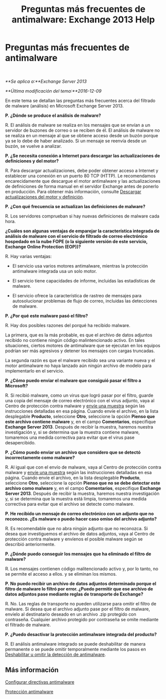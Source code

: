﻿---
title: 'Preguntas más frecuentes de antimalware: Exchange 2013 Help'
TOCTitle: Preguntas más frecuentes de antimalware
ms:assetid: e1c069e2-ed8a-4d8a-b81a-5b49b2cf24c9
ms:mtpsurl: https://technet.microsoft.com/es-es/library/JJ150577(v=EXCHG.150)
ms:contentKeyID: 48268803
ms.date: 04/23/2018
mtps_version: v=EXCHG.150
ms.translationtype: HT
---

# Preguntas más frecuentes de antimalware

 

_**Se aplica a:**Exchange Server 2013_

_**Última modificación del tema:**2016-12-09_

En este tema se detallan las preguntas más frecuentes acerca del filtrado de malware (análisis) en Microsoft Exchange Server 2013.

**P. ¿Dónde se produce el análisis de malware?**

R. El análisis de malware se realiza en los mensajes que se envían a un servidor de buzones de correo o se reciben de él. El análisis de malware no se realiza en un mensaje al que se obtiene acceso desde un buzón porque ya se lo debe de haber analizado. Si un mensaje se reenvía desde un buzón, se vuelve a analizar.

**P. ¿Se necesita conexión a Internet para descargar las actualizaciones de definiciones y del motor?**

R. Para descargar actualizaciones, debe poder obtener acceso a Internet y establecer una conexión en un puerto 80 TCP (HTTP). Le recomendamos encarecidamente que descargue el motor antimalware y las actualizaciones de definiciones de forma manual en el servidor Exchange antes de ponerlo en producción. Para obtener más información, consulte [Descargar actualizaciones del motor y definición](download-engine-and-definition-updates-exchange-2013-help.md).

**P. ¿Con qué frecuencia se actualizan las definiciones de malware?**

R. Los servidores comprueban si hay nuevas definiciones de malware cada hora.

**¿Cuáles son algunas ventajas de emparejar la característica integrada de análisis de malware con el servicio de filtrado de correo electrónico hospedado en la nube FOPE (o la siguiente versión de este servicio, Exchange Online Protection (EOP))?**

R. Hay varias ventajas:

  - El servicio usa varios motores antimalware, mientras la protección antimalware integrada usa un solo motor.

  - El servicio tiene capacidades de informe, incluidas las estadísticas de malware.

  - El servicio ofrece la característica de rastreo de mensajes para autosolucionar problemas de flujo de correo, incluidas las detecciones de malware.

**P. ¿Por qué este malware pasó el filtro?**

R. Hay dos posibles razones del porqué ha recibido malware.

La primera, que es la más probable, es que el archivo de datos adjuntos recibido no contiene ningún código malintencionado activo. En tales situaciones, ciertos motores de antimalware que se ejecutan en los equipos podrían ser más agresivos y detener los mensajes con cargas truncadas.

La segunda razón es que el malware recibido sea una variante nueva y el motor antimalware no haya lanzado aún ningún archivo de modelo para implementarlo en el servicio.

**P. ¿Cómo puedo enviar el malware que consiguió pasar el filtro a Microsoft?**

R. Si recibió malware, como un virus que logró pasar por el filtro, guarde una copia del mensaje de correo electrónico con el virus adjunto, vaya al Centro de protección contra malware y [envíe una muestra](https://go.microsoft.com/fwlink/?linkid=196858) según las instrucciones detalladas en esa página. Cuando envíe el archivo, en la lista desplegable **Producto**, seleccione **Otro**, seleccione la opción **Pienso que este archivo contiene malware** y, en el campo **Comentarios**, especifique **Exchange Server 2013**. Después de recibir la muestra, haremos nuestra investigación y, si se determina que la muestra contiene malware, tomaremos una medida correctiva para evitar que el virus pase desapercibido.

**P. ¿Cómo puedo enviar un archivo que considero que se detectó incorrectamente como malware?**

R. Al igual que con el envío de malware, vaya al Centro de protección contra malware y [envíe una muestra](https://go.microsoft.com/fwlink/?linkid=196858) según las instrucciones detalladas en esa página. Cuando envíe el archivo, en la lista desplegable **Producto**, seleccione **Otro**, seleccione la opción **Pienso que no se debe detectar este archivo como malware** y, en el campo **Comentarios**, especifique **Exchange Server 2013**. Después de recibir la muestra, haremos nuestra investigación y, si se determina que la muestra está limpia, tomaremos una medida correctiva para evitar que el archivo se detecte como malware.

**P. He recibido un mensaje de correo electrónico con un adjunto que no reconozco. ¿Es malware o puedo hacer caso omiso del archivo adjunto?**

R. Es recomendable que no abra ningún adjunto que no reconozca. Si desea que investiguemos el archivo de datos adjuntos, vaya al Centro de protección contra malware y envíenos el posible malware según se describió anteriormente.

**P. ¿Dónde puedo conseguir los mensajes que ha eliminado el filtro de malware?**

R. Los mensajes contienen código malitencionado activo y, por lo tanto, no se permite el acceso a ellos. y se eliminan los mismos.

**P. No puedo recibir un archivo de datos adjuntos determinado porque el filtro de malware lo filtró por error. ¿Puedo permitir que ese archivo de datos adjuntos pase mediante reglas de transporte de Exchange?**

R. No. Las reglas de transporte no pueden utilizarse para omitir el filtro de malware. Si desea que el archivo adjunto pase por el filtro de malware, envíelo al destinatario deseado en un archivo .zip protegido con contraseña. Cualquier archivo protegido por contraseña se omite mediante el filtrado de malware.

**P. ¿Puedo desactivar la protección antimalware integrada del producto?**

R. El análisis antimalware integrado se puede deshabilitar de manera permanente o se puede omitir temporalmente mediante los pasos en [Deshabilitar u omitir la detección de antimalware](disable-or-bypass-anti-malware-scanning-exchange-2013-help.md).

## Más información

[Configurar directivas antimalware](configure-anti-malware-policies-exchange-2013-help.md)

[Protección antimalware](anti-malware-protection-exchange-2013-help.md)

